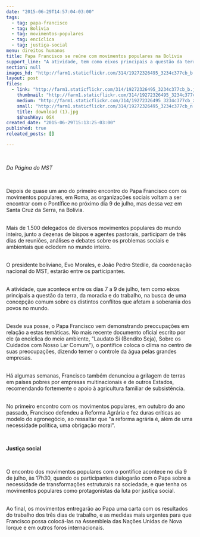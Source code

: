 ```yaml
---
date: "2015-06-29T14:57:04-03:00"
tags:
  - tag: papa-francisco
  - tag: Bolivia
  - tag: movimentos-populares
  - tag: encíclica
  - tag: justiça-social
menu: direitos humanos
title: Papa Francisco se reúne com movimentos populares na Bolívia
support_line: "A atividade, tem como eixos principais a questão da terra, da moradia e do trabalho."
section: null
images_hd: "http://farm1.staticflickr.com/314/19272326495_3234c377cb_b.jpg"
layout: post
files:
  - link: "http://farm1.staticflickr.com/314/19272326495_3234c377cb_b.jpg"
    thumbnail: "http://farm1.staticflickr.com/314/19272326495_3234c377cb_t.jpg"
    medium: "http://farm1.staticflickr.com/314/19272326495_3234c377cb_z.jpg"
    small: "http://farm1.staticflickr.com/314/19272326495_3234c377cb_n.jpg"
    title: download (1).jpg
    $$hashKey: 0SX
created_date: "2015-06-29T15:13:25-03:00"
published: true
releated_posts: []

---
```

<p>&nbsp;</p>

<p><em>Da P&aacute;gina do MST</em></p>

<p>&nbsp;</p>

<p>Depois de quase um ano do primeiro encontro do Papa Francisco com os movimentos populares, em Roma, as organiza&ccedil;&otilde;es sociais voltam a ser encontrar com o Pont&iacute;fice no pr&oacute;ximo dia 9 de julho, mas dessa vez em Santa Cruz da Serra, na Bol&iacute;via.</p>

<p><br />
Mais de 1.500 delegados de diversos movimentos populares do mundo inteiro, junto a dezenas de bispos e agentes pastorais, participam de tr&ecirc;s dias de reuni&otilde;es, an&aacute;lises e debates sobre os problemas sociais e ambientais que eclodem no mundo inteiro.</p>

<p><br />
O presidente boliviano, Evo Morales, e Jo&atilde;o Pedro Stedile, da coordena&ccedil;&atilde;o nacional do MST, estar&atilde;o entre os participantes.</p>

<p><br />
A atividade, que acontece entre os dias 7 a 9 de julho, tem como eixos principais a quest&atilde;o da terra, da moradia e do trabalho, na busca de uma concep&ccedil;&atilde;o comum sobre os distintos conflitos que afetam a soberania dos povos no mundo.</p>

<p><br />
Desde sua posse, o Papa Francisco vem demonstrando preocupa&ccedil;&otilde;es em rela&ccedil;&atilde;o a estas tem&aacute;ticas. No mais recente documento oficial escrito por ele (a enc&iacute;clica do meio ambiente, &quot;Laudato Si (Bendito Seja), Sobre os Cuidados com Nosso Lar Comum&quot;), o pont&iacute;fice coloca o clima no centro de suas preocupa&ccedil;&otilde;es, dizendo temer o controle da &aacute;gua pelas grandes empresas.</p>

<p><br />
H&aacute; algumas semanas, Francisco tamb&eacute;m denunciou a grilagem de terras em pa&iacute;ses pobres por empresas multinacionais e de outros Estados, recomendando fortemente o apoio &agrave; agricultura familiar de subsist&ecirc;ncia.</p>

<p><br />
No primeiro encontro com os movimentos populares, em outubro do ano passado, Francisco defendeu a Reforma Agr&aacute;ria e fez duras cr&iacute;ticas ao modelo do agroneg&oacute;cio, ao ressaltar que &quot;a reforma agr&aacute;ria &eacute;, al&eacute;m de uma necessidade pol&iacute;tica, uma obriga&ccedil;&atilde;o moral&quot;.</p>

<p>&nbsp;</p>

<p><strong>Justi&ccedil;a social</strong></p>

<p>&nbsp;</p>

<p>O encontro dos movimentos populares com o pont&iacute;fice acontece no dia 9 de julho, &agrave;s 17h30, quando os participantes dialogar&atilde;o com o Papa sobre a necessidade de transforma&ccedil;&otilde;es estruturais na sociedade, e que tenha os movimentos populares como protagonistas da luta por justi&ccedil;a social.</p>

<p><br />
Ao final, os movimentos entregar&atilde;o ao Papa uma carta com os resultados do trabalho dos tr&ecirc;s dias de trabalho, e as medidas mais urgentes para que Francisco possa coloc&aacute;-las na Assembleia das Na&ccedil;&otilde;es Unidas de Nova Iorque e em outros foros internacionais.</p>
